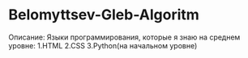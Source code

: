 # Belomyttsev-Gleb-Algoritm
Описание:
  Языки программирования, которые я знаю на среднем уровне:
    1.HTML
    2.CSS
    3.Python(на начальном уровне)
